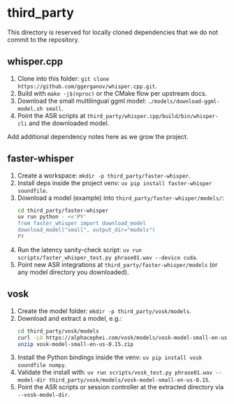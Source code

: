 # third_party

This directory is reserved for locally cloned dependencies that we do not commit to the repository.

## whisper.cpp
1. Clone into this folder: `git clone https://github.com/ggerganov/whisper.cpp.git`.
2. Build with `make -j$(nproc)` or the CMake flow per upstream docs.
3. Download the small multilingual ggml model: `./models/download-ggml-model.sh small`.
4. Point the ASR scripts at `third_party/whisper.cpp/build/bin/whisper-cli` and the downloaded model.

Add additional dependency notes here as we grow the project.

## faster-whisper
1. Create a workspace: `mkdir -p third_party/faster-whisper`.
2. Install deps inside the project venv: `uv pip install faster-whisper soundfile`.
3. Download a model (example) into `third_party/faster-whisper/models/`:
   ```bash
   cd third_party/faster-whisper
   uv run python - <<'PY'
   from faster_whisper import download_model
   download_model("small", output_dir="models")
   PY
   ```
4. Run the latency sanity-check script: `uv run scripts/faster_whisper_test.py phrase01.wav --device cuda`.
5. Point new ASR integrations at `third_party/faster-whisper/models` (or any model directory you downloaded).

## vosk
1. Create the model folder: `mkdir -p third_party/vosk/models`.
2. Download and extract a model, e.g.:
   ```bash
   cd third_party/vosk/models
   curl -LO https://alphacephei.com/vosk/models/vosk-model-small-en-us-0.15.zip
   unzip vosk-model-small-en-us-0.15.zip
   ```
3. Install the Python bindings inside the venv: `uv pip install vosk soundfile numpy`.
4. Validate the install with: `uv run scripts/vosk_test.py phrase01.wav --model-dir third_party/vosk/models/vosk-model-small-en-us-0.15`.
5. Point the ASR scripts or session controller at the extracted directory via `--vosk-model-dir`.
